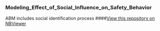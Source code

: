 ### Modeling_Effect_of_Social_Influence_on_Safety_Behavior
ABM includes social identification process
####[View this repository on NBViewer](http://nbviewer.ipython.org/github/bjchoi13/Modeling_Effect_of_Social_Influence_on_Safety_Behavior/tree/master/)
